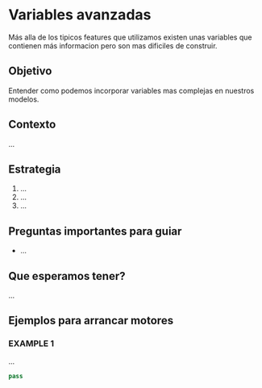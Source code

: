 # Variables avanzadas
Más alla de los tipicos features que utilizamos existen unas variables que contienen más informacion pero son mas dificiles de construir.

## Objetivo
Entender como podemos incorporar variables mas complejas en nuestros modelos.

## Contexto
...

## Estrategia

1. ...
2. ...
3. ...

## Preguntas importantes para guiar

* ...

## Que esperamos tener?
...

## Ejemplos para arrancar motores

### EXAMPLE 1
...

```python
pass
```
